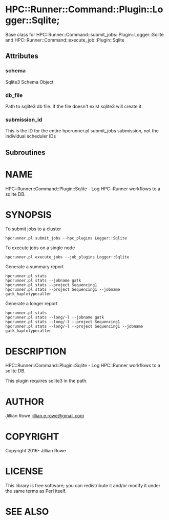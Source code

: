 # HPC::Runner::Command::Plugin::Logger::Sqlite;

Base class for HPC::Runner::Command::submit\_jobs::Plugin::Logger::Sqlite and HPC::Runner::Command::execute\_job::Plugin::Sqlite

## Attributes

### schema

Sqlite3 Schema Object

### db\_file

Path to sqlite3 db file. If the file doesn't exist sqlite3 will create it.

### submission\_id

This is the ID for the entire hpcrunner.pl submit\_jobs submission, not the individual scheduler IDs

## Subroutines

# NAME

HPC::Runner::Command::Plugin::Sqlite - Log HPC::Runner workflows to a sqlite DB.

# SYNOPSIS

To submit jobs to a cluster

    hpcrunner.pl submit_jobs --hpc_plugins Logger::Sqlite

To execute jobs on a single node

    hpcrunner.pl execute_jobs --job_plugins Logger::Sqlite

Generate a summary report

    hpcrunner.pl stats
    hpcrunner.pl stats --jobname gatk
    hpcrunner.pl stats --project Sequencing1
    hpcrunner.pl stats --project Sequencing1 --jobname gatk_haplotypecaller

Generate a longer report

    hpcrunner.pl stats
    hpcrunner.pl stats --long/-l --jobname gatk
    hpcrunner.pl stats --long/-l --project Sequencing1
    hpcrunner.pl stats --long/-l --project Sequencing1 --jobname gatk_haplotypecaller

# DESCRIPTION

HPC::Runner::Command::Plugin::Sqlite - Log HPC::Runner workflows to a sqlite DB.

This plugin requires sqlite3 in the path.

# AUTHOR

Jillian Rowe <jillian.e.rowe@gmail.com>

# COPYRIGHT

Copyright 2016- Jillian Rowe

# LICENSE

This library is free software; you can redistribute it and/or modify
it under the same terms as Perl itself.

# SEE ALSO
